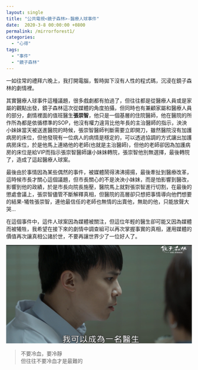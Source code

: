 ```yaml
---
layout: single
title: "公共電視<鏡子森林>-醫療人球事件"
date:  2020-3-8 00:00:00 +0800
permalink: /mirrorforest1/
categories: 
  - "心得"
tags:
  - "事件"
  - "鏡子森林"
---
```


一如往常的禮拜六晚上，我打開電腦，暫時拋下沒有人性的程式碼，沉浸在鏡子森林的劇情裡。  
  
其實醫療人球事件這種議題，很多戲劇都有拍過了，但往往都是從醫療人員或是家屬的觀點出發，鏡子森林這次從媒體的角度拍攝，但同時也有兼顧家屬和醫療人員的部分，劇情裡面的值班醫生**張崇智**，他只是一個基層的住院醫師，他在醫院的所作所為都是依循標準的SOP，他沒有權力違背比他年長的主治醫師的指示，泱泱小妹妹當天被送進醫院的時候，張崇智醫師判斷需要立即開刀，雖然醫院沒有加護病房的床位，但他發現有一位病人的病情是穩定的，可以透過協調的方式讓出加護病房床位，於是他馬上連絡他的老師(也就是主治醫師)，但他的老師卻因為加護病房的床位是給VIP而指示張崇智醫師讓小妹妹轉院，張崇智他別無選擇，最後轉院了，造成了這起醫療人球案。   
   
最後由於事情因為某些偶然的事件，被媒體鬧得沸沸揚揚，最後牽扯到醫療改革，這時候市長才關心這個議題，但市長關心的不是泱泱小妹妹，而是怕影響到醫改，影響到他的政績，於是市長向院長施壓，醫院馬上就對張崇智進行切割，在最後的懲處會議上，張崇智儘管不斷解釋真相，但醫院的高層卻只想把事情導向他們想要的結果-犧牲張崇智，連他最信任的老師也無情的出賣他，無助的他，只能放聲大哭...  
   
在這個事件中，這件人球案因為媒體被關注，但這位年輕的醫生卻可能又因為媒體而被犧牲，我希望在接下來的劇情中調查組可以再次掌握事實的真相，運用媒體的價值再次讓真相公諸於世，不要再讓世界少了一位好人了。
  
![張崇智](/assets/doctor.png)  
  
>不要冷血，要冷靜  
>但往往不要冷血才是最難的




